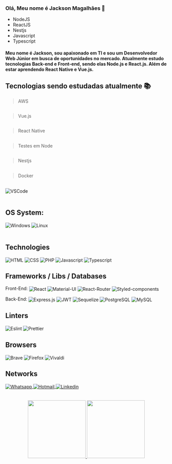 ### Olá, Meu nome é Jackson Magalhães 👋

- NodeJS
- ReactJS
- Nestjs
- Javascript
- Typescript

#### Meu nome é Jackson, sou apaixonado em TI e sou um Desenvolvedor Web Júnior em busca de oportunidades no mercado. Atualmente estudo tecnologias Back-end e Front-end, sendo elas Node.js e React.js. Além de estar aprendendo React Native e Vue.js.

## Tecnologias sendo estudadas atualmente :books:
> AWS
##
> Vue.js
##
> React Native
##
> Testes em Node
##
> Nestjs
##
> Docker

<div style="display: inline_block"><br>
  <img align="center" alt="VSCode" src="https://img.shields.io/badge/Visual_Studio_Code-0078D4?style=for-the-badge&logo=visual%20studio%20code&logoColor=white" /><br /><br />
  
  ## OS System:
  
  <img align="center" alt="Windows" src="https://img.shields.io/badge/Windows-0078D6?style=for-the-badge&logo=windows&logoColor=white">
  <img align="center" alt="Linux" src="https://img.shields.io/badge/Linux-FCC624?style=for-the-badge&logo=linux&logoColor=black"><br /><br />
  
  ## Technologies
  
  <img align="center" alt="HTML" src="https://img.shields.io/badge/HTML5-E34F26?style=for-the-badge&logo=html5&logoColor=white">
  <img align="center" alt="CSS" src="https://img.shields.io/badge/CSS3-1572B6?style=for-the-badge&logo=css3&logoColor=white">
  <img align="center" alt="PHP" src="https://img.shields.io/badge/PHP-777BB4?style=for-the-badge&logo=php&logoColor=white">
  <img align="center" alt="Javascript" src="https://img.shields.io/badge/JavaScript-F7DF1E?style=for-the-badge&logo=javascript&logoColor=black">
  <img align="center" alt="Typescript" src="https://img.shields.io/badge/TypeScript-007ACC?style=for-the-badge&logo=typescript&logoColor=white">
  
   ## Frameworks / Libs / Databases
    
   Front-End:
   <img align="center" alt="React" src="https://img.shields.io/badge/React-20232A?style=for-the-badge&logo=react&logoColor=61DAFB">
   <img align="center" alt="Material-UI" src="https://img.shields.io/badge/Material--UI-0081CB?style=for-the-badge&logo=material-ui&logoColor=white">
   <img align="center" alt="React-Router" src="https://img.shields.io/badge/React_Router-CA4245?style=for-the-badge&logo=react-router&logoColor=white">
   <img align="center" alt="Styled-components" src="https://img.shields.io/badge/styled--components-DB7093?style=for-the-badge&logo=styled-components&logoColor=white">
   
   Back-End:
   <img align="center" alt="Express.js" src="https://img.shields.io/badge/Express.js-404D59?style=for-the-badge">
   <img align="center" alt="JWT" src="https://img.shields.io/badge/json%20web%20tokens-323330?style=for-the-badge&logo=json-web-tokens&logoColor=pink">
   <img align="center" alt="Sequelize" src="https://img.shields.io/badge/sequelize-323330?style=for-the-badge&logo=sequelize&logoColor=blue">
   <img align="center" alt="PostgreSQL" src="https://img.shields.io/badge/PostgreSQL-316192?style=for-the-badge&logo=postgresql&logoColor=white">
   <img align="center" alt="MySQL" src="https://img.shields.io/badge/MySQL-00000F?style=for-the-badge&logo=mysql&logoColor=white">
  
  ## Linters
  
  <img align="center" alt="Eslint" src="https://img.shields.io/badge/eslint-3A33D1?style=for-the-badge&logo=eslint&logoColor=white">
  <img align="center" alt="Prettier" src="https://img.shields.io/badge/prettier-1A2C34?style=for-the-badge&logo=prettier&logoColor=F7BA3E">
  
  ## Browsers
  
  <img align="center" alt="Brave" src="https://img.shields.io/badge/Brave-FF1B2D?style=for-the-badge&logo=Brave&logoColor=white">
  <img align="center" alt="Firefox" src="https://img.shields.io/badge/Firefox_Browser-FF7139?style=for-the-badge&logo=Firefox-Browser&logoColor=white">
  <img align="center" alt="Vivaldi" src="https://img.shields.io/badge/Vivaldi-EF3939?style=for-the-badge&logo=Vivaldi&logoColor=white">
  
  ## Networks
  
  <a href="https://wa.me/5521974245954" />
  <img align="center" alt="Whatsapp" src="https://img.shields.io/badge/WhatsApp-25D366?style=for-the-badge&logo=whatsapp&logoColor=white" />
  <a href="mailto:jacksonsilvamagalhaes@hotmail.com" />
  <img align="center" alt="Hotmail" src="https://img.shields.io/badge/Microsoft_Outlook-0078D4?style=for-the-badge&logo=microsoft-outlook&logoColor=white" />
  <a href="https://www.linkedin.com/in/jackson-magalhaes/" />
  <img align="center" alt="Linkedin" src="https://img.shields.io/badge/LinkedIn-0077B5?style=for-the-badge&logo=linkedin&logoColor=white" />
  
</div>
<br /><br />
<div align="center">
  <a href="https://github.com/Jackson-SM">
  <div align="center">
    <img height="180em" src="https://streak-stats.demolab.com?user=Jackson-SM&theme=windows-dark&border_radius=4)](https://git.io/streak-stats" />
    <img height="180em" src="https://github-readme-stats.vercel.app/api/top-langs/?username=Jackson-SM&layout=compact" />
  </div>
</div>
